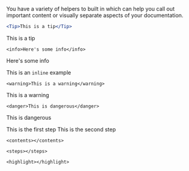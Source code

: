 You have a variety of helpers to built in which can help you call out important content or visually separate aspects of your documentation.

```jsx
<Tip>This is a tip</Tip>
```
<Tip>This is a tip</Tip>

```
<info>Here's some info</info>
```
<Info>Here's some info</Info>

This is an `inline` example

```
<warning>This is a warning</warning>
```
<Warning>This is a warning</Warning>

```
<danger>This is dangerous</danger>
```
<Danger>This is dangerous</Danger>

<step>This is the first step</step>
<step>This is the second step</step>

```
<contents></contents>
```

```
<steps></steps>
```

```
<highlight></highlight>
```
